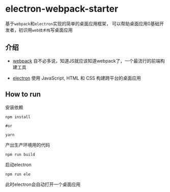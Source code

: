 # electron-webpack-starter
基于`webpack`和`electron`实现的简单的桌面应用框架，
可以帮助桌面应用0基础开发者，初识用`web技术栈`写桌面应用

## 介绍

-  [webpack](https://github.com/webpack/webpack) 自不必多说，知道JS就应该知道webpack了，一个最流行的前端构建工具

-  [electron](https://github.com/electron/electron) 使用 JavaScript, HTML 和 CSS 构建跨平台的桌面应用


## How to run

安装依赖
```
npm install

#or

yarn
```

产出生产环境用的代码
```
npm run build
```

启动electron
```
npm run ele
```

此时electron会自动打开一个桌面应用
